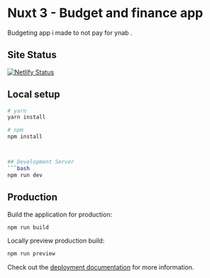 # Nuxt 3 - Budget and finance app

Budgeting app i made to not pay for ynab .

## Site Status

[![Netlify Status](https://api.netlify.com/api/v1/badges/362f8f84-65ad-415d-88d0-c75c801a6971/deploy-status)](https://app.netlify.com/sites/coinbend/deploys)

## Local setup

````bash
# yarn
yarn install

# npm
npm install



## Development Server
```bash
npm run dev
````

## Production

Build the application for production:

```bash
npm run build
```

Locally preview production build:

```bash
npm run preview
```

Check out the [deployment documentation](https://nuxt.com/docs/getting-started/deployment) for more information.
